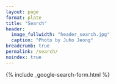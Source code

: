 ```yaml
---
layout: page
format: plate
title: "Search"
header:
  image_fullwidth: "header_search.jpg"
  caption: "Photo by Juho Jeong"
breadcrumb: true
permalink: /search/
noindex: true
---
```


{% include _google-search-form.html %}
